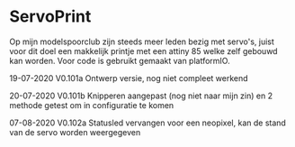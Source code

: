 # ServoPrint

Op mijn modelspoorclub zijn steeds meer leden bezig met servo's, juist voor dit doel een makkelijk printje met een attiny 85 welke zelf gebouwd kan worden.
Voor code is gebruikt gemaakt van platformIO.

19-07-2020 V0.101a      Ontwerp versie, nog niet compleet werkend

20-07-2020 V0.101b      Knipperen aangepast (nog niet naar mijn zin) en 2 methode getest om in configuratie te komen

07-08-2020 V0.102a      Statusled vervangen voor een neopixel, kan de stand van de servo worden weergegeven

